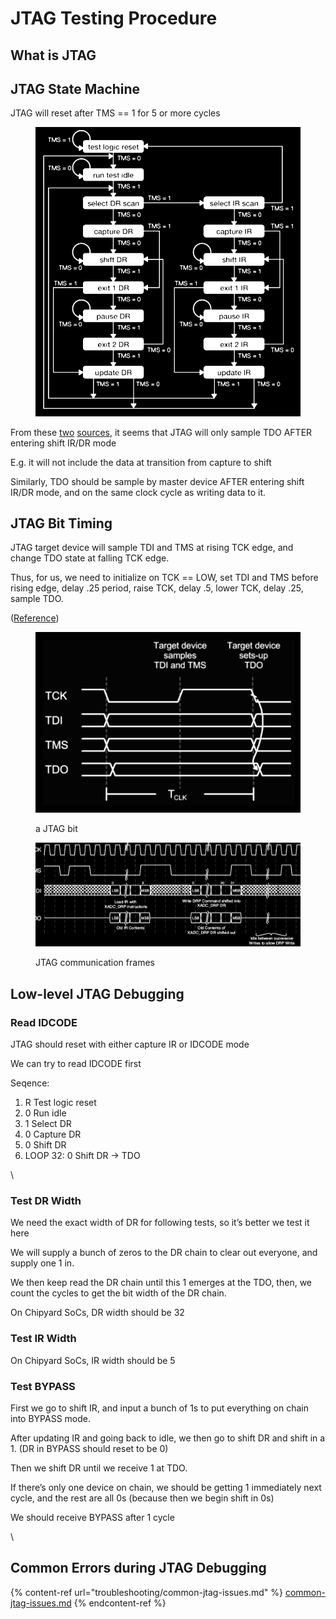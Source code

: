 # JTAG Testing Procedure

## What is JTAG





## JTAG State Machine

JTAG will reset after TMS == 1 for 5 or more cycles

<figure><img src="../.gitbook/assets/image (8).png" alt=""><figcaption></figcaption></figure>

From these [two](https://www.fpga4fun.com/JTAG3.html) [sources](https://www2.lauterbach.com/pdf/training\_jtag.pdf), it seems that JTAG will only sample TDO AFTER entering shift IR/DR mode

E.g. it will not include the data at transition from capture to shift

Similarly, TDO should be sample by master device AFTER entering shift IR/DR mode, and on the same clock cycle as writing data to it.





## JTAG Bit Timing

JTAG target device will sample TDI and TMS at rising TCK edge, and change TDO state at falling TCK edge.

Thus, for us, we need to initialize on TCK == LOW, set TDI and TMS before rising edge, delay .25 period, raise TCK, delay .5, lower TCK, delay .25, sample TDO.

([Reference](https://developer.arm.com/documentation/dui0499/k/arm-dstream-target-interface-connections/signal-descriptions/jtag-port-timing-characteristics))



<figure><img src="../.gitbook/assets/image (6).png" alt=""><figcaption><p>a JTAG bit</p></figcaption></figure>



<figure><img src="../.gitbook/assets/image (7).png" alt=""><figcaption><p>JTAG communication frames</p></figcaption></figure>





## Low-level JTAG Debugging

### Read IDCODE

JTAG should reset with either capture IR or IDCODE mode

We can try to read IDCODE first

Seqence:

1. R Test logic reset
2. 0 Run idle
3. 1 Select DR
4. 0 Capture DR
5. 0 Shift DR
6. LOOP 32: 0 Shift DR -> TDO

\


### Test DR Width

We need the exact width of DR for following tests, so it’s better we test it here

We will supply a bunch of zeros to the DR chain to clear out everyone, and supply one 1 in.&#x20;

We then keep read the DR chain until this 1 emerges at the TDO, then, we count the cycles to get the bit width of the DR chain.

On Chipyard SoCs, DR width should be 32



### Test IR Width

On Chipyard SoCs, IR width should be 5



### Test BYPASS

First we go to shift IR, and input a bunch of 1s to put everything on chain into BYPASS mode.

After updating IR and going back to idle, we then go to shift DR and shift in a 1. (DR in BYPASS should reset to be 0)

Then we shift DR until we receive 1 at TDO.

If there’s only one device on chain, we should be getting 1 immediately next cycle, and the rest are all 0s (because then we begin shift in 0s)

We should receive BYPASS after 1 cycle

\


## Common Errors during JTAG Debugging

{% content-ref url="troubleshooting/common-jtag-issues.md" %}
[common-jtag-issues.md](troubleshooting/common-jtag-issues.md)
{% endcontent-ref %}





